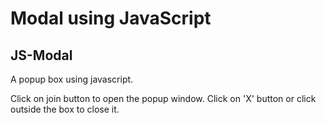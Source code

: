 # Modal using JavaScript

## JS-Modal

A popup box using javascript.

Click on join button to open the popup window. Click on 'X' button or click outside the box to close it.